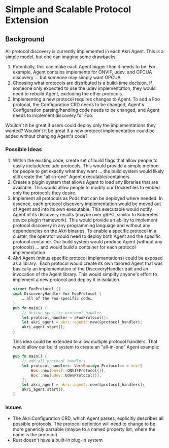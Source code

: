 # Simple and Scalable Protocol Extension

## Background
All protocol discovery is currently implemented in each Akri Agent. This is a simple model, but one can imagine some drawbacks:

1. Potentially, this can make each Agent bigger than it needs to be.  For example, Agent contains implements for ONVIF, udev, and OPCUA discovery … but someone may simply want OPCUA.
1. Choosing what protocols are distributed is a build-time decision.  If someone only expected to use the udev implementation, they would need to rebuild Agent, excluding the other protocols.
1. Implementing a new protocol requires changes to Agent.  To add a Foo protocol, the Configuration CRD needs to be changed, Agent's Configuration parsing/handling code needs to be changed, and Agent needs to implement discovery for Foo.

Wouldn't it be great if users could deploy only the implementations they wanted?  Wouldn't it be great if a new protocol implementation could be added without changing Agent's code?

### Possible Ideas
1. Within the existing code, create set of build flags that allow people to easily include/exclude protocols.  This would provide a simple method for people to get exactly what they want ... the build system would likely still create the "all-in-one" Agent executable/containers.
1. Create a plugin system that allows Agent to load any libraries that are available.  This would allow people to modify our Dockerfiles to embed only the protocols they desire.
1. Implement all protocols as Pods that can be deployed where needed.  In essence, each protocol discovery implementation would be moved out of Agent and into its own executable.  This executable would notify Agent of its discovery results (maybe over gRPC, similar to Kuberetes' device plugin framework).  This would provide an ability to implement protocol discovery in any programming language and without any dependencies on the Akri binaries.  To enable a specific protocol in a cluster, the operator would need to deploy both Agent and the specific protocol container.  Our build system would produce Agent (without any protocols) ... and would build a container for each protocol implementation.
1. Akri Agent (minus specific protocol implementations) could be exposed as a library.  Each protocol would create its own tailored Agent that was basically an implementation of the DiscoveryHandler trait and an invocation of the Agent library.  This would simplify anyone's effort to implement a new protocol and deploy it in isolation.  
    ```rust
    struct FooProtocol {}
    impl DiscoveryHandler for FooProtocol { 
        … all of the Foo-specific code… 
    } 
    pub fn main() { 
        // define specific protocol handler 
        let protocol_handler = &FooProtocol{};
        let akri_agent = akri::agent::new(&protocol_handler); 
        akri_agent.start(); 
    } 
    ```
    This idea could be extended to allow mutliple protocol handlers.  That would allow our build system to create an "all-in-one" Agent example:
    ```rust
    pub fn main() { 
        // add all protocol handlers
        let protocol_handlers: Vec<Box<dyn Protocol>> = vec![
            Box::new(onvif::ONVIFProtocol{}),
            Box::new(udev::UdevProtocol{}),
        ];
        let akri_agent = akri::agent::new(&protocol_handlers); 
        akri_agent.start(); 
    } 
    ```

### Issues
* The Akri.Configuration CRD, which Agent parses, explicitly describes all possible protocols.  The protocol definition will need to change to be more genericly parsable (maybe to a named property list, where the name is the protocol)
* Rust doesn't have a built-in plug-in system
